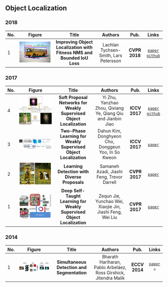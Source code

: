 ## Object Localization
### 2018
|No.   |Figure   |Title   |Authors  |Pub.  |Links|
|-----|:-----:|:-----:|:-----:|:-----:|:---:|
|1|![Fitness-NMS-Bounded-IoU-Loss](data/Fitness-NMS-Bounded-IoU-Loss.png)|__Improving Object Localization with Fitness NMS and Bounded IoU Loss__|Lachlan Tychsen-Smith, Lars Petersson|__CVPR 2018__|[`paper`](https://arxiv.org/abs/1711.00164v3) [`github`](https://github.com/lachlants/denet)|

### 2017
|No.   |Figure   |Title   |Authors  |Pub.  |Links|
|-----|:-----:|:-----:|:-----:|:-----:|:---:|
|4|![SPN](data/SPN.png)|__Soft Proposal Networks for Weakly Supervised Object Localization__|Yi Zhu, Yanzhao Zhou, Qixiang Ye, Qiang Qiu and Jianbin Jiao|__ICCV 2017__|[`paper`](https://arxiv.org/abs/1709.01829) [`github`](https://github.com/ZhouYanzhao/SPN)|
|3|![TPL](data/TPL.png)|__Two-Phase Learning for Weakly Supervised Object Localization__|Dahun Kim, Donghyeon Cho, Donggeun Yoo, In So Kweon|__ICCV 2017__|[`paper`](https://arxiv.org/abs/1708.02108)|
|2|![LDDP](data/LDDP.png)|__Learning Detection with Diverse Proposals__|Samaneh Azadi, Jiashi Feng, Trevor Darrell|__CVPR 2017__|[`paper`](https://arxiv.org/abs/1704.03533)|
|1|![WSOL](data/WSOL.png)|__Deep Self-Taught Learning for Weakly Supervised Object Localization__|Zequn Jie, Yunchao Wei, Xiaojie Jin, Jiashi Feng, Wei Liu|__CVPR 2017__|[`paper`](https://arxiv.org/abs/1704.05188)|

### 2014
|No.   |Figure   |Title   |Authors  |Pub.  |Links|
|-----|:-----:|:-----:|:-----:|:-----:|:---:|
|1|![SDS](data/SDS.png)|__Simultaneous Detection and Segmentation__|Bharath Hariharan, Pablo Arbeláez, Ross Girshick, Jitendra Malik|__ECCV 2014__|[`paper`](https://arxiv.org/abs/1407.1808) :star:|
